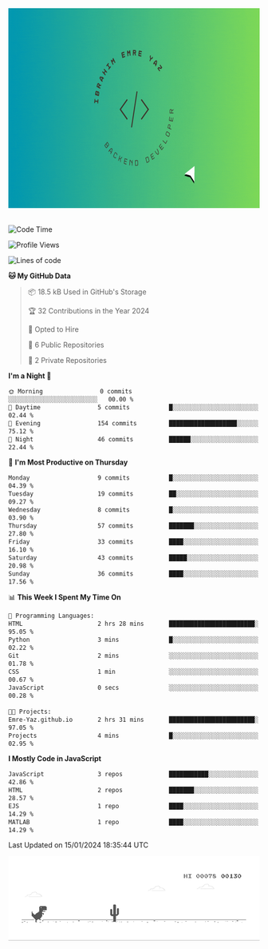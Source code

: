 <a href="https://emre-yaz.github.io/" target="_blank">
  <img src="Logo.gif" alt="Personal Logo" width="900" height="400">
</a>
<br>
<br>

<!--START_SECTION:waka-->
![Code Time](http://img.shields.io/badge/Code%20Time-9%20hrs%2039%20mins-blue)

![Profile Views](http://img.shields.io/badge/Profile%20Views-14-blue)

![Lines of code](https://img.shields.io/badge/From%20Hello%20World%20I%27ve%20Written-613.8%20thousand%20lines%20of%20code-blue)

**🐱 My GitHub Data** 

> 📦 18.5 kB Used in GitHub's Storage 
 > 
> 🏆 32 Contributions in the Year 2024
 > 
> 💼 Opted to Hire
 > 
> 📜 6 Public Repositories 
 > 
> 🔑 2 Private Repositories 
 > 
**I'm a Night 🦉** 

```text
🌞 Morning                0 commits           ░░░░░░░░░░░░░░░░░░░░░░░░░   00.00 % 
🌆 Daytime                5 commits           █░░░░░░░░░░░░░░░░░░░░░░░░   02.44 % 
🌃 Evening                154 commits         ███████████████████░░░░░░   75.12 % 
🌙 Night                  46 commits          ██████░░░░░░░░░░░░░░░░░░░   22.44 % 
```
📅 **I'm Most Productive on Thursday** 

```text
Monday                   9 commits           █░░░░░░░░░░░░░░░░░░░░░░░░   04.39 % 
Tuesday                  19 commits          ██░░░░░░░░░░░░░░░░░░░░░░░   09.27 % 
Wednesday                8 commits           █░░░░░░░░░░░░░░░░░░░░░░░░   03.90 % 
Thursday                 57 commits          ███████░░░░░░░░░░░░░░░░░░   27.80 % 
Friday                   33 commits          ████░░░░░░░░░░░░░░░░░░░░░   16.10 % 
Saturday                 43 commits          █████░░░░░░░░░░░░░░░░░░░░   20.98 % 
Sunday                   36 commits          ████░░░░░░░░░░░░░░░░░░░░░   17.56 % 
```


📊 **This Week I Spent My Time On** 

```text
💬 Programming Languages: 
HTML                     2 hrs 28 mins       ████████████████████████░   95.05 % 
Python                   3 mins              █░░░░░░░░░░░░░░░░░░░░░░░░   02.22 % 
Git                      2 mins              ░░░░░░░░░░░░░░░░░░░░░░░░░   01.78 % 
CSS                      1 min               ░░░░░░░░░░░░░░░░░░░░░░░░░   00.67 % 
JavaScript               0 secs              ░░░░░░░░░░░░░░░░░░░░░░░░░   00.28 % 

🐱‍💻 Projects: 
Emre-Yaz.github.io       2 hrs 31 mins       ████████████████████████░   97.05 % 
Projects                 4 mins              █░░░░░░░░░░░░░░░░░░░░░░░░   02.95 % 
```

**I Mostly Code in JavaScript** 

```text
JavaScript               3 repos             ███████████░░░░░░░░░░░░░░   42.86 % 
HTML                     2 repos             ███████░░░░░░░░░░░░░░░░░░   28.57 % 
EJS                      1 repo              ████░░░░░░░░░░░░░░░░░░░░░   14.29 % 
MATLAB                   1 repo              ████░░░░░░░░░░░░░░░░░░░░░   14.29 % 
```




 Last Updated on 15/01/2024 18:35:44 UTC
<!--END_SECTION:waka-->

![Alt Text](dino.gif)

<!--
**Emre-Yaz/emre-yaz** is a ✨ _special_ ✨ repository because its `README.md` (this file) appears on your GitHub profile.
-->
